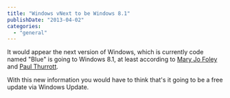 ```yaml
---
title: "Windows vNext to be Windows 8.1"
publishDate: "2013-04-02"
categories: 
  - "general"
---
```


It would appear the next version of Windows, which is currently code named "Blue" is going to Windows 8.1, at least according to [Mary Jo Foley](https://www.zdnet.com/blog/microsoft) and [Paul Thurrott](https://www.winsupersite.com/).

With this new information you would have to think that's it going to be a free update via Windows Update.

